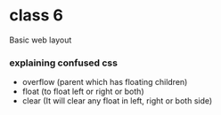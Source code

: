 # class 6

Basic web layout
### explaining confused css
* overflow (parent which has floating children)
* float (to float left or right or both)
* clear (It will clear any float in left, right or both side)
